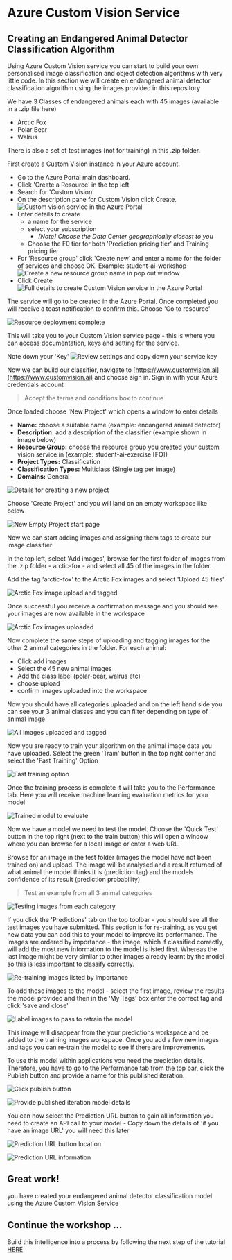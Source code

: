 # Azure Custom Vision Service
## Creating an Endangered Animal Detector Classification Algorithm

Using Azure Custom Vision service you can start to build your own personalised image classification and object detection algorithms with very little code. In this section we will create en endangered animal detector classification algorithm using the images provided in this repository

We have 3 Classes of endangered animals each with 45 images (available in a .zip file here)

* Arctic Fox
* Polar Bear
* Walrus

There is also a set of test images (not for training) in this .zip folder.

First create a Custom Vision instance in your Azure account.

* Go to the Azure Portal main dashboard.
* Click 'Create a Resource' in the top left
* Search for 'Custom Vision'
* On the description pane for Custom Vision click Create.
![Custom vision service in the Azure Portal](docs-images/custom-vision-azure.JPG)
* Enter details to create
    * a name for the service
    * select your subscription
        * *[Note] Choose the Data Center geographically closest to you*
    * Choose the F0 tier for both 'Prediction pricing tier' and Training pricing tier
* For 'Resource group' click 'Create new' and enter a name for the folder of services and choose OK. Example: student-ai-workshop
![Create a new resource group name in pop out window](docs-images/create-resource-group-portal.JPG)
* Click Create
![Full details to create Custom Vision service in the Azure Portal](docs-images/custom-vision-service-details.JPG)

The service will go to be created in the Azure Portal. Once completed you will receive a toast notification to confirm this. Choose 'Go to resource'

![Resource deployment complete](docs-images/deployment-succeeded.JPG)

This will take you to your Custom Vision service page - this is where you can access documentation, keys and setting for the service.

Note down your 'Key'
![Review settings and copy down your service key](docs-images/custom-vision-portal-resource.JPG)


Now we can build our classifier, navigate to [https://www.customvision.ai](https://www.customvision.ai) and choose sign in. Sign in with your Azure credentials account

> Accept the terms and conditions box to continue

Once loaded choose 'New Project' which opens a window to enter details

* **Name:** choose a suitable name (example: endangered animal detector)
* **Description:** add a description of the classifier (example shown in image below)
* **Resource Group:** choose the resource group you created your custom vision service in (example: student-ai-exercise [FO])
* **Project Types:** Classification
* **Classification Types:** Multiclass (Single tag per image)
* **Domains:** General

![Details for creating a new project](docs-images/create-new-project.JPG)

Choose 'Create Project' and you will land on an empty workspace like below

![New Empty Project start page](docs-images/start-page.JPG)

Now we can start adding images and assigning them tags to create our image classifier

In the top left, select 'Add images', browse for the first folder of images from the .zip folder - arctic-fox - and select all 45 of the images in the folder.

Add the tag 'arctic-fox' to the Arctic Fox images and select 'Upload 45 files'

![Arctic Fox image upload and tagged](docs-images/arctic-fox-upload.JPG)

Once successful you receive a confirmation message and you should see your images are now available in the workspace

![Arctic Fox images uploaded](docs-images/workspace-one-category.JPG)

Now complete the same steps of uploading and tagging images for the other 2 animal categories in the folder. For each animal:

* Click add images
* Select the 45 new animal images
* Add the class label (polar-bear, walrus etc)
* choose upload
* confirm images uploaded into the workspace

Now you should have all categories uploaded and on the left hand side you can see your 3 animal classes and you can filter depending on type of animal image

![All images uploaded and tagged](docs-images/all-images-uploaded.JPG)

Now you are ready to train your algorithm on the animal image data you have uploaded. Select the green 'Train' button in the top right corner and select the 'Fast Training' Option

![Fast training option](docs-images/fast_training.JPG)

Once the training process is complete it will take you to the Performance tab. Here you will receive machine learning evaluation metrics for your model

![Trained model to evaluate](docs-images/model-trained.JPG)

Now we have a model we need to test the model. Choose the 'Quick Test' button in the top right (next to the train button) this will open a window where you can browse for a local image or enter a web URL.

Browse for an image in the test folder (images the model have not been trained on) and upload. The image will be analysed and a result returned of what animal the model thinks it is (prediction tag) and the models confidence of its result (prediction probability)

> Test an example from all 3 animal categories

![Testing images from each category](docs-images/quick-test.JPG)

If you click the 'Predictions' tab on the top toolbar - you should see all the test images you have submitted. This section is for re-training, as you get new data you can add this to your model to improve its performance. The images are ordered by importance - the image, which if classified correctly, will add the most new information to the model is listed first. Whereas the last image might be very similar to other images already learnt by the model so this is less important to classify correctly.

![Re-training images listed by importance](docs-images/re-training-images.JPG)

To add these images to the model - select the first image, review the results the model provided and then in the 'My Tags' box enter the correct tag and click 'save and close'

![Label images to pass to retrain the model](docs-images/label-image.JPG)

This image will disappear from the your predictions workspace and be added to the training images workspace. Once you add a few new images and tags you can re-train the model to see if there are improvements.

To use this model within applications you need the prediction details. Therefore, you have to go to the Performance tab from the top bar, click the Publish button and provide a name for this published iteration.

![Click publish button](docs-images/publish-model.JPG)

![Provide published iteration model details](docs-images/publish-model-details.JPG)

You can now select the Prediction URL button to gain all information you need to create an API call to your model - Copy down the details of 'if you have an image URL' you will need this later

![Prediction URL button location](docs-images/prediction-url-button.JPG)

![Prediction URL information](docs-images/prediction-url-details.JPG)

## Great work! 

you have created your endangered animal detector classification model using the Azure Custom Vision Service

## Continue the workshop ...

Build this intelligence into a process by following the next step of the tutorial [HERE](endangered-animal-detector-pipeline.md)



